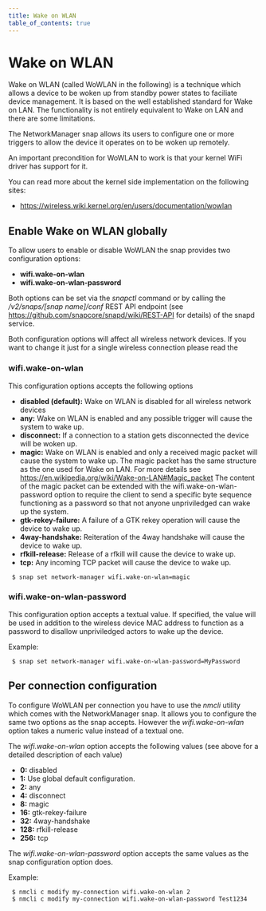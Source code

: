 ```yaml
---
title: Wake on WLAN
table_of_contents: true
---
```


# Wake on WLAN

Wake on WLAN (called WoWLAN in the following) is a technique which allows a device
to be woken up from standby power states to faciliate device management. It is based
on the well established standard for Wake on LAN. The functionality is not entirely
equivalent to Wake on LAN and there are some limitations.

The NetworkManager snap allows its users to configure one or more triggers to allow
the device it operates on to be woken up remotely.

An important precondition for WoWLAN to work is that your kernel WiFi driver has
support for it.

You can read more about the kernel side implementation on the following sites:

 * <https://wireless.wiki.kernel.org/en/users/documentation/wowlan>

## Enable Wake on WLAN globally

To allow users to enable or disable WoWLAN the snap provides two configuration
options:

 * **wifi.wake-on-wlan**
 * **wifi.wake-on-wlan-password**

Both options can be set via the *snapctl* command or by calling the
*/v2/snaps/[snap name]/conf* REST API endpoint (see
<https://github.com/snapcore/snapd/wiki/REST-API> for details) of
the snapd service.

Both configuration options will affect all wireless network devices. If you
want to change it just for a single wireless connection please read the


### wifi.wake-on-wlan

This configuration options accepts the following options

 * **disabled (default):** Wake on WLAN is disabled for all wireless network devices
 * **any:** Wake on WLAN is enabled and any possible trigger will cause the system to wake up.
 * **disconnect:** If a connection to a station gets disconnected the device will be woken up.
 * **magic:** Wake on WLAN is enabled and only a received magic packet will cause the 
 system to wake up. The magic packet has the same structure as the one
 used for Wake on LAN. For more details see <https://en.wikipedia.org/wiki/Wake-on-LAN#Magic_packet>
 The content of the magic packet can be extended with the
 wifi.wake-on-wlan-password option to require the client to send a
 specific byte sequence functioning as a password so that not anyone
 unpriviledged can wake up the system.
 * **gtk-rekey-failure:** A failure of a GTK rekey operation will cause the device to wake up.
 * **4way-handshake:** Reiteration of the 4way handshake will cause the device to wake up.
 * **rfkill-release:** Release of a rfkill will cause the device to wake up.
 * **tcp:** Any incoming TCP packet will cause the device to wake up.


```
 $ snap set network-manager wifi.wake-on-wlan=magic
```

### wifi.wake-on-wlan-password

This configuration option accepts a textual value. If specified, the value will
be used in addition to the wireless device MAC address to function as a password
to disallow unpriviledged actors to wake up the device.

Example:

```
 $ snap set network-manager wifi.wake-on-wlan-password=MyPassword
```

## Per connection configuration

To configure WoWLAN per connection you have to use the *nmcli* utility which comes
with the NetworkManager snap. It allows you to configure the same two options
as the snap accepts. However the *wifi.wake-on-wlan* option takes a numeric value
instead of a textual one.

The *wifi.wake-on-wlan* option accepts the following values (see above for a detailed
description of each value)

 * **0:** disabled
 * **1:** Use global default configuration.
 * **2:** any
 * **4:** disconnect
 * **8:** magic
 * **16:** gtk-rekey-failure
 * **32:** 4way-handshake
 * **128:** rfkill-release
 * **256:** tcp

The *wifi.wake-on-wlan-password* option accepts the same values as the snap
configuration option does.

Example:

```
 $ nmcli c modify my-connection wifi.wake-on-wlan 2
 $ nmcli c modify my-connection wifi.wake-on-wlan-password Test1234
```